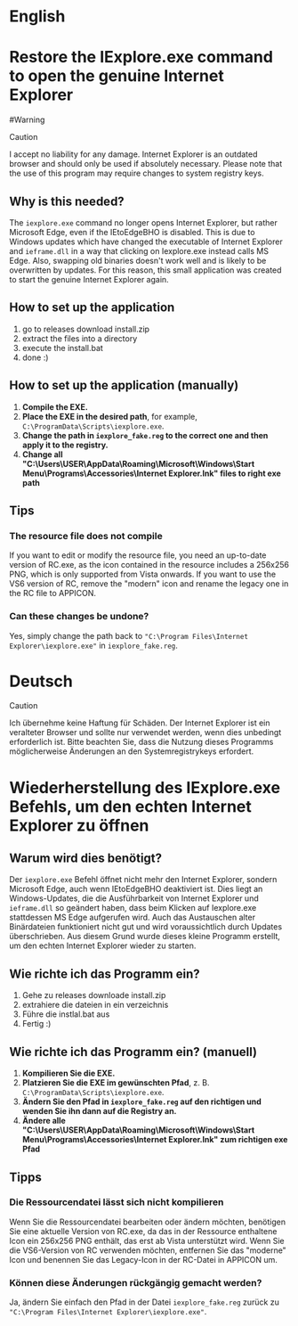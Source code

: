 # English

# Restore the IExplore.exe command to open the genuine Internet Explorer

#Warning
> [!CAUTION]
>I accept no liability for any damage. Internet Explorer is an outdated browser and should only be used if absolutely necessary. 
> Please note that the use of this program may require changes to system registry keys. 

## Why is this needed?

The `iexplore.exe` command no longer opens Internet Explorer, but rather Microsoft Edge, even if the IEtoEdgeBHO is disabled.
This is due to Windows updates which have changed the executable of Internet Explorer and `ieframe.dll` in a way that clicking on Iexplore.exe instead calls MS Edge.
Also, swapping old binaries doesn't work well and is likely to be overwritten by updates.
For this reason, this small application was created to start the genuine Internet Explorer again.

## How to set up the application 
1. go to releases download install.zip
2. extract the files into a directory
3. execute the install.bat
4. done :)

## How to set up the application (manually)

1. **Compile the EXE.**
2. **Place the EXE in the desired path**, for example, `C:\ProgramData\Scripts\iexplore.exe`.
3. **Change the path in `iexplore_fake.reg` to the correct one and then apply it to the registry.**
4. **Change all "C:\Users\USER\AppData\Roaming\Microsoft\Windows\Start Menu\Programs\Accessories\Internet Explorer.lnk" files to right exe path**

## Tips

### The resource file does not compile

If you want to edit or modify the resource file, you need an up-to-date version of RC.exe, as the icon contained in the resource includes a 256x256 PNG, which is only supported from Vista onwards.
If you want to use the VS6 version of RC, remove the "modern" icon and rename the legacy one in the RC file to APPICON.

### Can these changes be undone?

Yes, simply change the path back to `"C:\Program Files\Internet Explorer\iexplore.exe"` in `iexplore_fake.reg`.

# Deutsch
 
> [!CAUTION]
> Ich übernehme keine Haftung für Schäden. Der Internet Explorer ist ein veralteter Browser und sollte nur verwendet werden, wenn dies unbedingt erforderlich ist. 
> Bitte beachten Sie, dass die Nutzung dieses Programms möglicherweise Änderungen an den Systemregistrykeys erfordert. 


# Wiederherstellung des IExplore.exe Befehls, um den echten Internet Explorer zu öffnen

## Warum wird dies benötigt?

Der `iexplore.exe` Befehl öffnet nicht mehr den Internet Explorer, sondern Microsoft Edge, auch wenn IEtoEdgeBHO deaktiviert ist.
Dies liegt an Windows-Updates, die die Ausführbarkeit von Internet Explorer und `ieframe.dll` so geändert haben, dass beim Klicken auf Iexplore.exe stattdessen MS Edge aufgerufen wird.
Auch das Austauschen alter Binärdateien funktioniert nicht gut und wird voraussichtlich durch Updates überschrieben.
Aus diesem Grund wurde dieses kleine Programm erstellt, um den echten Internet Explorer wieder zu starten.

## Wie richte ich das Programm ein? 
1. Gehe zu releases downloade install.zip
2. extrahiere die dateien in ein verzeichnis
3. Führe die instlal.bat aus
4. Fertig :)

## Wie richte ich das Programm ein? (manuell)

1. **Kompilieren Sie die EXE.**
2. **Platzieren Sie die EXE im gewünschten Pfad**, z. B. `C:\ProgramData\Scripts\iexplore.exe`.
3. **Ändern Sie den Pfad in `iexplore_fake.reg` auf den richtigen und wenden Sie ihn dann auf die Registry an.**
4. **Ändere alle "C:\Users\USER\AppData\Roaming\Microsoft\Windows\Start Menu\Programs\Accessories\Internet Explorer.lnk" zum richtigen exe Pfad**


## Tipps

### Die Ressourcendatei lässt sich nicht kompilieren

Wenn Sie die Ressourcendatei bearbeiten oder ändern möchten, benötigen Sie eine aktuelle Version von RC.exe, da das in der Ressource enthaltene Icon ein 256x256 PNG enthält, das erst ab Vista unterstützt wird.
Wenn Sie die VS6-Version von RC verwenden möchten, entfernen Sie das "moderne" Icon und benennen Sie das Legacy-Icon in der RC-Datei in APPICON um.

### Können diese Änderungen rückgängig gemacht werden?

Ja, ändern Sie einfach den Pfad in der Datei `iexplore_fake.reg` zurück zu `"C:\Program Files\Internet Explorer\iexplore.exe"`.


